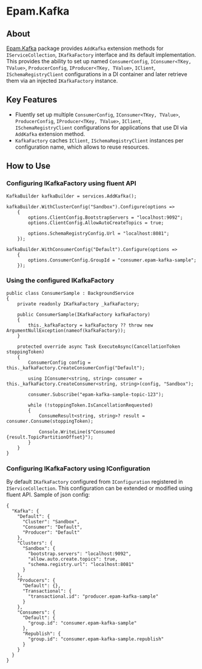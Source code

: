 # Epam.Kafka

## About

[Epam.Kafka](https://www.nuget.org/packages/Epam.Kafka) package provides `AddKafka` extension methods for `IServiceCollection`, `IKafkaFactory` interface and its default implementation. This provides the ability to set up named `ConsumerConfig`, `IConsumer<TKey, TValue>`, `ProducerConfig`, `IProducer<TKey, TValue>`, `IClient`, `ISchemaRegistryClient` configurations in a DI container and later retrieve them via an injected `IKafkaFactory` instance.

## Key Features

* Fluently set up multiple `ConsumerConfig`, `IConsumer<TKey, TValue>`, `ProducerConfig`, `IProducer<TKey, TValue>`, `IClient`, `ISchemaRegistryClient` configurations for applications that use DI via `AddKafka` extension method.
* `KafkaFactory` caches `IClient`, `ISchemaRegistryClient` instances per configuration name, which allows to reuse resources.

## How to Use

### Configuring IKafkaFactory using fluent API

```
KafkaBuilder kafkaBuilder = services.AddKafka();

kafkaBuilder.WithClusterConfig("Sandbox").Configure(options =>
    {
        options.ClientConfig.BootstrapServers = "localhost:9092";
        options.ClientConfig.AllowAutoCreateTopics = true;

        options.SchemaRegistryConfig.Url = "localhost:8081";
    });

kafkaBuilder.WithConsumerConfig("Default").Configure(options =>
    {
        options.ConsumerConfig.GroupId = "consumer.epam-kafka-sample";
    });
```

### Using the configured IKafkaFactory

```
public class ConsumerSample : BackgroundService
{
    private readonly IKafkaFactory _kafkaFactory;

    public ConsumerSample(IKafkaFactory kafkaFactory)
    {
        this._kafkaFactory = kafkaFactory ?? throw new ArgumentNullException(nameof(kafkaFactory));
    }

    protected override async Task ExecuteAsync(CancellationToken stoppingToken)
    {        
        ConsumerConfig config = this._kafkaFactory.CreateConsumerConfig("Default");

        using IConsumer<string, string> consumer = this._kafkaFactory.CreateConsumer<string, string>(config, "Sandbox");

        consumer.Subscribe("epam-kafka-sample-topic-123");

        while (!stoppingToken.IsCancellationRequested)
        {
            ConsumeResult<string, string>? result = consumer.Consume(stoppingToken);

            Console.WriteLine($"Consumed {result.TopicPartitionOffset}");
        }
    }
}
```

### Configuring IKafkaFactory using IConfiguration

By default `IKafkaFactory` configured from `IConfiguration` registered in `IServiceCollection`. This configuration can be extended or modified using fluent API. Sample of json config:

```
{
  "Kafka": {
    "Default": {
      "Cluster": "Sandbox",
      "Consumer": "Default",
      "Producer": "Default"
    },
    "Clusters": {
      "Sandbox": {
        "bootstrap.servers": "localhost:9092",
        "allow.auto.create.topics": true,
        "schema.registry.url": "localhost:8081"
      }
    },
    "Producers": {
      "Default": {},
      "Transactional": {
        "transactional.id": "producer.epam-kafka-sample"
      }
    },
    "Consumers": {
      "Default": {
        "group.id": "consumer.epam-kafka-sample"
      },
      "Republish": {
        "group.id": "consumer.epam-kafka-sample.republish"
      }
    }    
  }
}
```